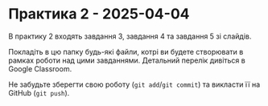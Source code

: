 <!-- @format -->

# Практика 2 - 2025-04-04

В практику 2 входять завдання 3, завдання 4 та завдання 5 зі слайдів.

Покладіть в цю папку будь-які файли, котрі ви будете створювати в рамках роботи над цими завданнями. Детальний перелік дивіться в Google Classroom.

Не забудьте зберегти свою роботу (`git add`/`git commit`) та викласти її на GitHub (`git push`).
